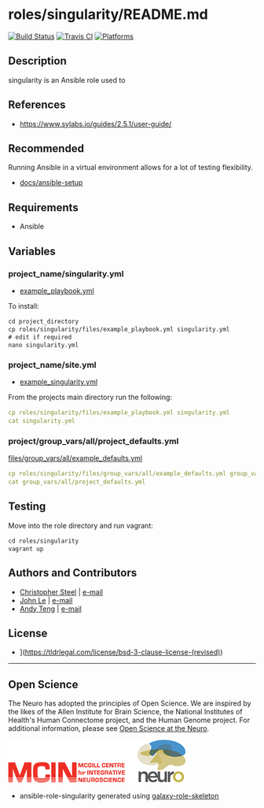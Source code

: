 # roles/singularity/README.md

[![Build Status](https://travis-ci.org/cjsteel/singularity.svg?branch=master)](https://travis-ci.org/cjsteel/singularity)
[![Travis CI](http://img.shields.io/travis/csteel/singularity/default.svg?style=flat)](http://travis-ci.org/csteel/singularity/default)
[![Platforms](http://img.shields.io/badge/platforms-debian%20/%20ubuntu-lightgrey.svg?style=flat)](#)

## Description

singularity is an Ansible role used to  

## References

* https://www.sylabs.io/guides/2.5.1/user-guide/

## Recommended

Running Ansible in a virtual environment allows for a lot of testing flexibility.

* [docs/ansible-setup](docs/ansible-setup.md)

## Requirements

* Ansible

## Variables

### project_name/singularity.yml

* [example_playbook.yml](files/example_playbook.yml)

To install:

```shell
cd project_directory
cp roles/singularity/files/example_playbook.yml singularity.yml
# edit if required
nano singularity.yml
```

### project_name/site.yml

* [example_singularity.yml](files/example_site.yml)

From the projects main directory run the following:

```yaml
cp roles/singularity/files/example_playbook.yml singularity.yml
cat singularity.yml
```

### project/group_vars/all/project_defaults.yml

[files/group_vars/all/example_defaults.yml](files/group_vars/all/example_defaults.yml)

```yaml
cp roles/singularity/files/group_vars/all/example_defaults.yml group_vars/all/project_defaults.yml
cat group_vars/all/project_defaults.yml
```

## Testing

Move into the role directory and run vagrant:

```shell
cd roles/singularity
vagrant up
```

## Authors and Contributors

- [Christopher Steel](http://mcin-cnim.ca/) | [e-mail](mailto:christopher.steel@mcgill.ca)
- [John Le](http://mcin-cnim.ca/) | [e-mail](mailto:john.le@mcgill.ca)
- [Andy Teng](http://mcin-cnim.ca/) | [e-mail](xiaoqiu.teng@mcgill.ca)

## License

* ](https://tldrlegal.com/license/bsd-3-clause-license-(revised))

***
## Open Science

The Neuro has adopted the principles of Open Science. We are inspired by the likes of the Allen Institute for Brain Science, the National Institutes of Health's Human Connectome project, and the Human Genome project. For additional information, please see [Open Science at the Neuro](https://www.mcgill.ca/neuro/open-science-0).

![neuro](imgs/mcin-neuro-logo.png)

  

* ansible-role-singularity generated using [galaxy-role-skeleton](https://github.com/cjsteel/galaxy-role-skeleton)
